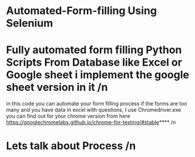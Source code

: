# Automated-Form-filling Using Selenium
# Fully automated form filling Python Scripts From Database like Excel or Google sheet i implement the google sheet version in it /n
in this code you can automate your form filling process if the forms are too many and you have data in excel with questions, I use Chromedriver.exe you can find out for your chrome version from here https://googlechromelabs.github.io/chrome-for-testing/#stable**** /n

# Lets talk about Process /n

